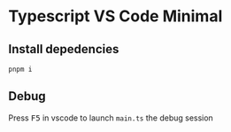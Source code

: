 # Typescript VS Code Minimal

## Install depedencies
```
pnpm i
```
## Debug
Press <kbd>F5</kbd> in vscode to launch `main.ts` the debug session